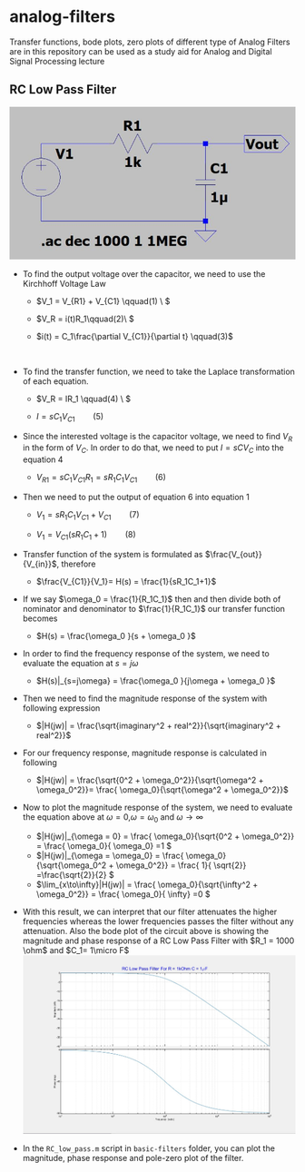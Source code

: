 # analog-filters

Transfer functions, bode plots, zero plots of different type of Analog Filters are in this repository can be used as a study aid for Analog and Digital Signal Processing lecture


## RC Low Pass Filter

![RC Circuit](circuit-images/rclowpass.JPG)

* To find the output voltage over the capacitor, we need to use the Kirchhoff Voltage Law

  * $V_1 = V_{R1} + V_{C1} \qquad(1) \\ $

  * $V_R = i(t)R_1\qquad(2)\\ $

  * $i(t) = C_1\frac{\partial V_{C1}}{\partial t} \qquad(3)$

​	

* To find the transfer function, we need to take the Laplace transformation of each equation.

  * $V_R = IR_1 \qquad(4) \\ $

  * $I = sC_1V_{C1} \qquad(5)$

  

* Since the interested voltage is the capacitor voltage, we need to find $V_R$ in the form of $V_C$. In order to do that, we need to put $I=sCV_C$ into the equation 4

  * $V_{R1} = sC_1V_{C1}R_1=sR_1C_1V_{C1}  \qquad(6)$

  

* Then we need to put the output of equation 6 into equation 1

  * $V_1 = sR_1C_1V_{C1}  + V_{C1} \qquad(7)$

  * $V_1 = V_{C1}(sR_1C_1 + 1) \qquad(8)$

  

* Transfer function of the system is formulated as $\frac{V_{out}}{V_{in}}$, therefore
  *  $\frac{V_{C1}}{V_1}= H(s) = \frac{1}{sR_1C_1+1}$ 

* If we say $\omega_0 = \frac{1}{R_1C_1}$ then and then divide both of nominator and denominator to $\frac{1}{R_1C_1}$ our transfer function becomes
  * $H(s) = \frac{\omega_0 }{s + \omega_0 }$
* In order to find the frequency response of the system, we need to evaluate the equation at $s = j\omega$
  * $H(s)|_{s=j\omega} = \frac{\omega_0 }{j\omega + \omega_0 }$

* Then we need to find the magnitude response of the system with following expression
  * $|H(jw)|  = \frac{\sqrt{imaginary^2 + real^2}}{\sqrt{imaginary^2 + real^2}}$

* For our frequency response, magnitude response is calculated in following
  * $|H(jw)|  = \frac{\sqrt{0^2 + \omega_0^2}}{\sqrt{\omega^2 + \omega_0^2}}= \frac{  \omega_0}{\sqrt{\omega^2 + \omega_0^2}}$

* Now to plot the magnitude response of the system, we need to evaluate the equation above at $\omega = 0$,$\omega = \omega_0$ and $\omega \rightarrow \infty$
  * $|H(jw)|_{\omega = 0}  =  \frac{  \omega_0}{\sqrt{0^2 + \omega_0^2}} = \frac{  \omega_0}{  \omega_0} =1 $
  * $|H(jw)|_{\omega = \omega_0}  =  \frac{  \omega_0}{\sqrt{\omega_0^2 + \omega_0^2}} = \frac{  1}{  \sqrt{2}} =\frac{\sqrt{2}}{2} $
  * $\lim_{x\to\infty}|H(jw)|   =  \frac{  \omega_0}{\sqrt{\infty^2 + \omega_0^2}} = \frac{  \omega_0}{  \infty} =0 $

* With this result, we can interpret that our filter attenuates the higher frequencies whereas the lower frequencies passes the filter without any attenuation. Also the bode plot of the circuit above is showing the magnitude and phase response of a RC Low Pass Filter with $R_1 = 1000 \ohm$ and $C_1= 1\micro F$
![RC LP Filter Response](circuit-images/RCLPR1kC1muF.JPG)

* In the `RC_low_pass.m` script in `basic-filters` folder, you can plot the magnitude, phase response and pole-zero plot of the filter.

